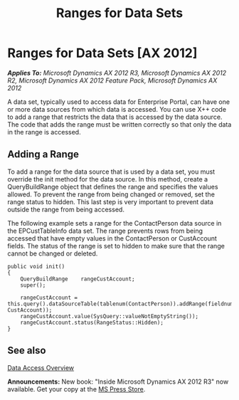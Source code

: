 ﻿---
title: Ranges for Data Sets
TOCTitle: Ranges for Data Sets
ms:assetid: a24ad8b0-0f59-4ced-a091-3695158949a6
ms:mtpsurl: https://msdn.microsoft.com/en-us/library/Cc634424(v=AX.60)
ms:contentKeyID: 35245559
ms.date: 05/18/2015
mtps_version: v=AX.60
---

# Ranges for Data Sets [AX 2012]


_**Applies To:** Microsoft Dynamics AX 2012 R3, Microsoft Dynamics AX 2012 R2, Microsoft Dynamics AX 2012 Feature Pack, Microsoft Dynamics AX 2012_

A data set, typically used to access data for Enterprise Portal, can have one or more data sources from which data is accessed. You can use X++ code to add a range that restricts the data that is accessed by the data source. The code that adds the range must be written correctly so that only the data in the range is accessed.

## Adding a Range

To add a range for the data source that is used by a data set, you must override the init method for the data source. In this method, create a QueryBuildRange object that defines the range and specifies the values allowed. To prevent the range from being changed or removed, set the range status to hidden. This last step is very important to prevent data outside the range from being accessed.

The following example sets a range for the ContactPerson data source in the EPCustTableInfo data set. The range prevents rows from being accessed that have empty values in the ContactPerson or CustAccount fields. The status of the range is set to hidden to make sure that the range cannot be changed or deleted.

    public void init()
    {
        QueryBuildRange    rangeCustAccount;
        super();
    
        rangeCustAccount = this.query().dataSourceTable(tablenum(ContactPerson)).addRange(fieldnum(ContactPerson, CustAccount));
        rangeCustAccount.value(SysQuery::valueNotEmptyString());
        rangeCustAccount.status(RangeStatus::Hidden);
    }

## See also

[Data Access Overview](data-access-overview.md)

  
**Announcements:** New book: "Inside Microsoft Dynamics AX 2012 R3" now available. Get your copy at the [MS Press Store](https://www.microsoftpressstore.com/store/inside-microsoft-dynamics-ax-2012-r3-9780735685109).

